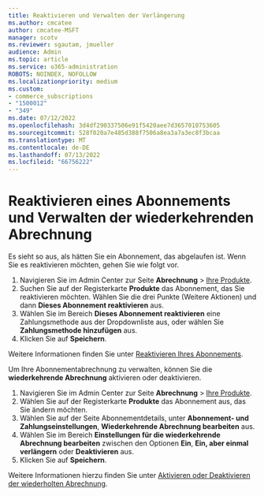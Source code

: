 ```yaml
---
title: Reaktivieren und Verwalten der Verlängerung
ms.author: cmcatee
author: cmcatee-MSFT
manager: scotv
ms.reviewer: sgautam, jmueller
audience: Admin
ms.topic: article
ms.service: o365-administration
ROBOTS: NOINDEX, NOFOLLOW
ms.localizationpriority: medium
ms.custom:
- commerce_subscriptions
- "1500012"
- "349"
ms.date: 07/12/2022
ms.openlocfilehash: 3d4df290337506e91f5420aee7d3657010753605
ms.sourcegitcommit: 528f020a7e485d388f7506a8ea3a7a3ec8f3bcaa
ms.translationtype: MT
ms.contentlocale: de-DE
ms.lasthandoff: 07/13/2022
ms.locfileid: "66756222"
---
```

# <a name="how-to-reactivate-a-subscription-and-manage-recurring-billing"></a>Reaktivieren eines Abonnements und Verwalten der wiederkehrenden Abrechnung

Es sieht so aus, als hätten Sie ein Abonnement, das abgelaufen ist. Wenn Sie es reaktivieren möchten, gehen Sie wie folgt vor.
  
1. Navigieren Sie im Admin Center zur Seite **Abrechnung** > [Ihre Produkte](https://go.microsoft.com/fwlink/p/?linkid=842054).
2. Suchen Sie auf der Registerkarte **Produkte** das Abonnement, das Sie reaktivieren möchten. Wählen Sie die drei Punkte (Weitere Aktionen) und dann **Dieses Abonnement reaktivieren** aus.
3. Wählen Sie im Bereich **Dieses Abonnement reaktivieren** eine Zahlungsmethode aus der Dropdownliste aus, oder wählen Sie **Zahlungsmethode hinzufügen** aus.
4. Klicken Sie auf **Speichern**.

Weitere Informationen finden Sie unter [Reaktivieren Ihres Abonnements](https://docs.microsoft.com/microsoft-365/commerce/subscriptions/reactivate-your-subscription).

Um Ihre Abonnementabrechnung zu verwalten, können Sie die **wiederkehrende Abrechnung** aktivieren oder deaktivieren.
  
1. Navigieren Sie im Admin Center zur Seite **Abrechnung** > [Ihre Produkte](https://go.microsoft.com/fwlink/p/?linkid=842054).
2. Wählen Sie auf der Registerkarte **Produkte** das Abonnement aus, das Sie ändern möchten.
3. Wählen Sie auf der Seite Abonnementdetails, unter **Abonnement- und Zahlungseinstellungen**, **Wiederkehrende Abrechnung bearbeiten** aus.
4. Wählen Sie im Bereich **Einstellungen für die wiederkehrende Abrechnung bearbeiten** zwischen den Optionen **Ein**, **Ein, aber einmal verlängern** oder **Deaktivieren** aus.
5. Klicken Sie auf **Speichern**.

Weitere Informationen hierzu finden Sie unter [Aktivieren oder Deaktivieren der wiederholten Abrechnung](https://docs.microsoft.com/microsoft-365/commerce/subscriptions/renew-your-subscription#turn-recurring-billing-off-or-on).
